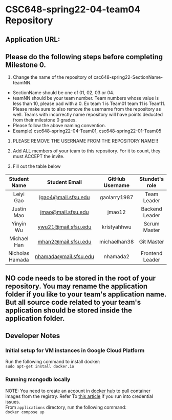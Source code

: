 # CSC648-spring22-04-team04 Repository

## Application URL: 


## Please do the following steps before completing Milestone 0.
1. Change the name of the repository of csc648-spring22-SectionName-teamNN. 
 - SectionName should be one of 01, 02, 03 or 04. 
 - teamNN should be your team number. Team numbers whose value is less than 10, please pad with a 0. Ex team 1 is Team01 team 11 is Team11. Please make sure to also remove the username from the repository as well. Teams with incorrectly name repository will have points deducted from their milestone 0 grades.
 - Please follow the above naming convention.
 - Example) csc648-spring22-04-Team01,   csc648-spring22-01-Team05

1. PLEASE REMOVE THE USERNAME FROM THE REPOSITORY NAME!!!

2. Add ALL members of your team to this repository. For it to count, they must ACCEPT the invite.

3. Fill out the table below


| Student Name | Student Email | GitHub Username | Stundet's role |
|    :---:     |     :---:     |     :---:       |     :---:       |
| Leiyi Gao    | lgao4@mail.sfsu.edu             |   gaolarry1987             |  Team Leader |
| Justin Mao   | jmao@mail.sfsu.edu             |   jmao12                   |  Backend Leader |
| Yinyin Wu    | ywu21@mail.sfsu.edu            |   kristyahhwu              |  Scrum Master |
| Michael Han    | mhan2@mail.sfsu.edu           |   michaelhan38              |  Git Master |
| Nicholas Hamada | nhamada@mail.sfsu.edu       |  nhamada2                   | Frontend Leader |

## NO code needs to be stored in the root of your repository. You may rename the application folder if you like to your team's application name. But all source code related to your team's application should be stored inside the application folder.

## Developer Notes  
### Initial setup for VM instances in Google Cloud Platform  
Run the following command to install docker:  
`sudo apt-get install docker.io`  

### Running mongodb locally  
NOTE: You need to create an account in [docker hub](https://hub.docker.com/) to pull container images from the registry. Refer To [this article](https://docs.docker.com/engine/reference/commandline/login/) if you run into credential issues.  
From `applications` directory, run the following command:  
`docker compose up`
